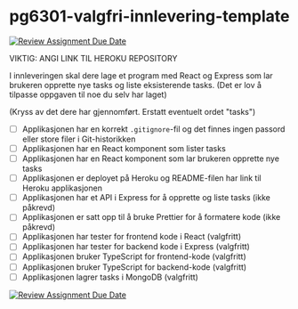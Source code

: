 
# pg6301-valgfri-innlevering-template

[![Review Assignment Due Date](https://classroom.github.com/assets/deadline-readme-button-24ddc0f5d75046c5622901739e7c5dd533143b0c8e959d652212380cedb1ea36.svg)](https://classroom.github.com/a/9O-uluRb)

VIKTIG: ANGI LINK TIL HEROKU REPOSITORY

I innleveringen skal dere lage et program med React og Express som lar brukeren opprette nye tasks og liste eksisterende tasks. (Det er lov å tilpasse oppgaven til noe du selv har laget)

(Kryss av det dere har gjennomført. Erstatt eventuelt ordet "tasks")

* [ ] Applikasjonen har en korrekt `.gitignore`-fil og det finnes ingen passord eller store filer i Git-historikken
* [ ] Applikasjonen har en React komponent som lister tasks
* [ ] Applikasjonen har en React komponent som lar brukeren opprette nye tasks
* [ ] Applikasjonen er deployet på Heroku og README-filen har link til Heroku applikasjonen
* [ ] Applikasjonen har et API i Express for å opprette og liste tasks (ikke påkrevd)
* [ ] Applikasjonen er satt opp til å bruke Prettier for å formatere kode (ikke påkrevd)
* [ ] Applikasjonen har tester for frontend kode i React (valgfritt)
* [ ] Applikasjonen har tester for backend kode i Express (valgfritt)
* [ ] Applikasjonen bruker TypeScript for frontend-kode (valgfritt)
* [ ] Applikasjonen bruker TypeScript for backend-kode (valgfritt)
* [ ] Applikasjonen lagrer tasks i MongoDB (valgfritt)

[![Review Assignment Due Date](https://classroom.github.com/assets/deadline-readme-button-24ddc0f5d75046c5622901739e7c5dd533143b0c8e959d652212380cedb1ea36.svg)](https://classroom.github.com/a/pgC2zHhI)

